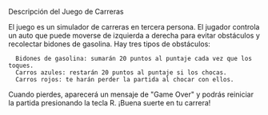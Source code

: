 Descripción del Juego de Carreras

El juego es un simulador de carreras en tercera persona. El jugador controla un auto que puede moverse de izquierda a derecha para evitar obstáculos y recolectar bidones de gasolina. Hay tres tipos de obstáculos:

      Bidones de gasolina: sumarán 20 puntos al puntaje cada vez que los toques.
      Carros azules: restarán 20 puntos al puntaje si los chocas.
      Carros rojos: te harán perder la partida al chocar con ellos.
Cuando pierdes, aparecerá un mensaje de "Game Over" y podrás reiniciar la partida presionando la tecla R. ¡Buena suerte en tu carrera!
